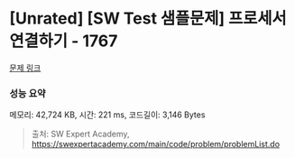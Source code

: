 # [Unrated] [SW Test 샘플문제] 프로세서 연결하기 - 1767 

[문제 링크](https://swexpertacademy.com/main/code/problem/problemDetail.do?contestProbId=AV4suNtaXFEDFAUf) 

### 성능 요약

메모리: 42,724 KB, 시간: 221 ms, 코드길이: 3,146 Bytes



> 출처: SW Expert Academy, https://swexpertacademy.com/main/code/problem/problemList.do
